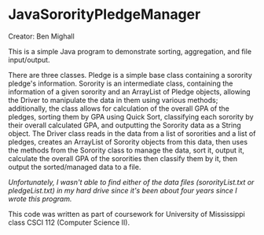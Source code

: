 # JavaSororityPledgeManager
Creator: Ben Mighall

This is a simple Java program to demonstrate sorting, aggregation, and file input/output. 

There are three classes. Pledge is a simple base class containing a sorority pledge's information. Sorority is an intermediate class, containing the information of a given sorority and an ArrayList of Pledge objects, allowing the Driver to manipulate the data in them using various methods; additionally, the class allows for calculation of the overall GPA of the pledges, sorting them by GPA using Quick Sort, classifying each sorority by their overall calculated GPA, and outputting the Sorority data as a String object. The Driver class reads in the data from a list of sororities and a list of pledges, creates an ArrayList of Sorority objects from this data, then uses the methods from the Sorority class to manage the data, sort it, output it, calculate the overall GPA of the sororities then classify them by it, then output the sorted/managed data to a file. 

*Unfortunately, I wasn't able to find either of the data files (sororityList.txt or pledgeList.txt) in my hard drive since it's been about four years since I wrote this program.*

This code was written as part of coursework for University of Mississippi class CSCI 112 (Computer Science II).
